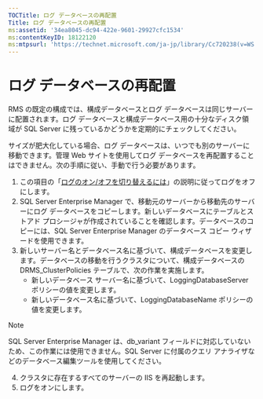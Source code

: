 ```yaml
---
TOCTitle: ログ データベースの再配置
Title: ログ データベースの再配置
ms:assetid: '34ea8045-dc94-422e-9601-29927cfc1534'
ms:contentKeyID: 18122120
ms:mtpsurl: 'https://technet.microsoft.com/ja-jp/library/Cc720238(v=WS.10)'
---
```


ログ データベースの再配置
=========================

RMS の既定の構成では、構成データベースとログ データベースは同じサーバーに配置されます。ログ データベースと構成データベース用の十分なディスク領域が SQL Server に残っているかどうかを定期的にチェックしてください。

サイズが肥大化している場合、ログ データベースは、いつでも別のサーバーに移動できます。管理 Web サイトを使用してログ データベースを再配置することはできません。次の手順に従い、手動で行う必要があります。

1.  この項目の「[ログのオン/オフを切り替えるには](https://technet.microsoft.com/8e672f95-566f-4070-9a2a-2f70f087148f)」の説明に従ってログをオフにします。
2.  SQL Server Enterprise Manager で、移動元のサーバーから移動先のサーバーにログ データベースをコピーします。新しいデータベースにテーブルとストアド プロシージャが作成されていることを確認します。データベースのコピーには、SQL Server Enterprise Manager のデータベース コピー ウィザードを使用できます。
3.  新しいサーバー名とデータベース名に基づいて、構成データベースを変更します。データベースの移動を行うクラスタについて、構成データベースの DRMS\_ClusterPolicies テーブルで、次の作業を実施します。
    -   新しいデータベース サーバー名に基づいて、LoggingDatabaseServer ポリシーの値を変更します。
    -   新しいデータベース名に基づいて、LoggingDatabaseName ポリシーの値を変更します。

> [!Note]  
SQL Server Enterprise Manager は、db\_variant フィールドに対応していないため、この作業には使用できません。SQL Server に付属のクエリ アナライザなどのデータベース編集ツールを使用してください。 

4.  クラスタに存在するすべてのサーバーの IIS を再起動します。
5.  ログをオンにします。
